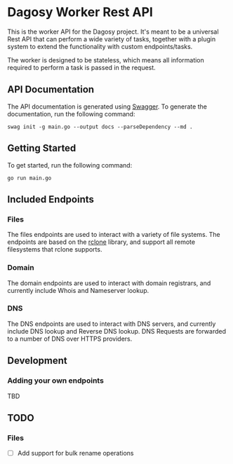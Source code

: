 # Dagosy Worker Rest API
This is the worker API for the Dagosy project. It's meant to be a universal Rest API that can perform a wide variety of tasks, together with a plugin system to extend the functionality with custom endpoints/tasks.

The worker is designed to be stateless, which means all information required to perform a task is passed in the request.

## API Documentation
The API documentation is generated using [Swagger](https://swagger.io/). To generate the documentation, run the following command:
```
swag init -g main.go --output docs --parseDependency --md .
```

## Getting Started
To get started, run the following command:
```
go run main.go
```

## Included Endpoints
### Files
The files endpoints are used to interact with a variety of file systems. The endpoints are based on the [rclone](https://rclone.org/) library, and support all remote filesystems that rclone supports.

### Domain
The domain endpoints are used to interact with domain registrars, and currently include Whois and Nameserver lookup.

### DNS
The DNS endpoints are used to interact with DNS servers, and currently include DNS lookup and Reverse DNS lookup. DNS Requests are forwarded to a number of DNS over HTTPS providers.

## Development
### Adding your own endpoints
TBD

## TODO
### Files
- [ ] Add support for bulk rename operations

